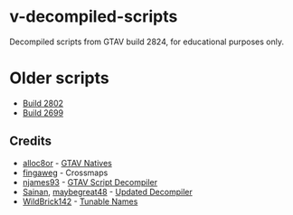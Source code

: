 # v-decompiled-scripts

Decompiled scripts from GTAV build 2824, for educational purposes only.

# Older scripts

* [Build 2802](https://github.com/root-cause/v-decompiled-scripts/tree/25e11bd9c96b142b3928be66a9ccbc8ee4e33cd3)
* [Build 2699](https://github.com/root-cause/v-decompiled-scripts/tree/306a9c7c4bce98aa8242b8369496786dcdabf199)

## Credits

* [alloc8or](https://github.com/alloc8or) - [GTAV Natives](https://github.com/alloc8or/gta5-nativedb-data)
* [fingaweg](https://github.com/fingaweg) - Crossmaps
* [njames93](https://github.com/njames93) - [GTAV Script Decompiler](https://github.com/njames93/GTA-V-Script-Decompiler)
* [Sainan](https://github.com/Sainan), [maybegreat48](https://github.com/maybegreat48) - [Updated Decompiler](https://github.com/maybegreat48/GTA-V-Script-Decompiler)
* [WildBrick142](https://github.com/Wildbrick142) - [Tunable Names](https://github.com/Wildbrick142/V-Tunable-Names)
